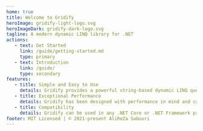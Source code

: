 ```yaml
---
home: true
title: Welcome to Gridify
heroImage: gridify-light-logo.svg
heroImageDark: gridify-dark-logo.svg
tagline: A modern dynamic LINQ library for .NET
actions:
   - text: Get Started
     link: /guide/getting-started.md
     type: primary
   - text: Introduction
     link: /guide/
     type: secondary
features:
   - title: Simple and Easy to Use
     details: Gridify provides a powerful string-based dynamic LINQ query language that's simple and easy to use.
   - title: Exceptional Performance
     details: Gridify has been designed with performance in mind and can outperform other dynamic LINQ libraries.
   - title: Compatibility
     details: Gridify can be used in any .NET Core or .NET Framework project, making it highly compatible. It can also be used alongside Entity Framework and other ORMs.
footer: MIT Licensed | © 2021-present AliReZa Sabouri
---
```

